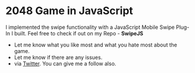 # 2048 Game in JavaScript

I implemented the swipe functionality with a JavaScript Mobile Swipe Plug-In I built. Feel free to check if out on my Repo - **SwipeJS**

* Let me know what you like most and what you hate most about the game.
* Let me know if there are any issues.
* via [Twitter](https://twitter.com/Oluwarinolasam2). You can give me a follow also.